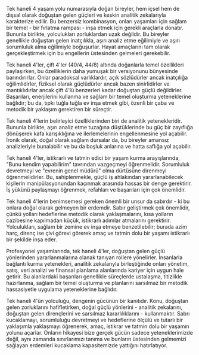 Tek haneli 4 yaşam yolu numarasıyla doğan bireyler, hem içsel hem de dışsal olarak doğuştan gelen güçleri ve keskin analitik zekalarıyla karakterize edilir. Bu benzersiz kombinasyon, onları yaşamları için sağlam bir temel - bir fırlatma rampası - inşa etmek için gerekli araçlarla donatır. Bununla birlikte, yolculukları zorluklardan uzak değildir. Bu bireyler genellikle doğuştan gelen inatçılıkla, aşırı analiz etme eğilimiyle ve aşırı sorumluluk alma eğilimiyle boğuşurlar. Hayat amaçlarını tam olarak gerçekleştirmek için bu engellerin üstesinden gelmeleri gerekebilir.

Tek haneli 4'ler, çift 4'ler (40/4, 44/8) altında doğanlarla temel özellikleri paylaşırken, bu özelliklerin daha yumuşak bir versiyonunu bünyesinde barındırırlar. Onlar paradoksal varlıklardır, açık sözlüdürler ancak inatçılığa eğilimlidirler, fiziksel olarak güçlüdürler ancak bazen sinirlidirler ve mantıklıdırlar ancak çift 4'lü benzerleri kadar doğuştan güçlü değildirler. Başarıları, enerjilerini kullanma ve sağlam bir temel oluşturma yeteneklerine bağlıdır; bu da, tıpkı tuğla tuğla ev inşa etmek gibi, özenli bir çaba ve metodik bir yaklaşım gerektiren bir süreçtir.

Tek haneli 4'lerin belirleyici özelliklerinden biri de analitik yetenekleridir. Bununla birlikte, aşırı analiz etme tuzağına düştüklerinde bu güç bir zayıflığa dönüşerek kafa karışıklığına ve ilerlemelerinin engellenmesine yol açabilir. İronik olarak, doğal olarak sağlam dursalar da, bu bireyler amansız analizleriyle bunalabilir ve bu da boşluk anlarına ve hatta saflığa yol açabilir.

Tek haneli 4'ler, istikrarlı ve tatmin edici bir yaşam kurma arayışlarında, "Bunu kendim yapabilirim" tavrından vazgeçmeyi öğrenmelidir. Sorumluluk devretmeyi ve "evrenin genel müdürü" olma dürtüsüne direnmeyi öğrenmelidirler. Bu, sahiplenmekle, güçlü iş ahlakından yararlanabilecek kişilerin manipülasyonundan kaçınmak arasında hassas bir denge gerektirir. İş yükünü paylaşmayı öğrenmek, refahları ve başarıları için çok önemlidir.

Tek haneli 4'lerin benimsemesi gereken önemli bir unsur da sabırdır - ki bu onlara doğal olarak gelmeyen bir erdemdir. Sabır geliştirmek çok önemlidir, çünkü yolları hedeflerine metodik olarak yaklaşmalarını, kısa yolların cazibesine kapılmadan küçük, istikrarlı adımlar atmalarını gerektirir. Yolculukları, sağlam bir zemine ev inşa etmeye benzetilebilir; burada azim harç, direnç ise çivi görevi görerek amaç ve tatmin dolu bir yaşamı istikrarlı bir şekilde inşa eder.

Profesyonel yaşamlarında, tek haneli 4'ler, doğuştan gelen güçlü yönlerinden yararlanmalarına olanak tanıyan rollere yönelirler. İnsanlarla bağlantı kurma yetenekleri, analitik zekalarıyla birleştiğinde onları yönetim, satış, veri analizi ve finansal planlama alanlarında kariyer için uygun hale getirir. Bu alanlardaki başarıları genellikle süreçlerde ustalaşma, titizlikle hazırlanma, sağlam bir temel oluşturma ve planlarını sarsılmaz bir metodik hassasiyetle uygulama yeteneklerine bağlıdır.

Tek haneli 4'ün yolculuğu, dengenin gücünün bir kanıtıdır. Konu, doğuştan gelen zorluklarını hafifletirken, doğal güçlü yönlerini - analitik zekalarını, doğuştan gelen dirençlerini ve sarsılmaz kararlılıklarını - kullanmaktır. Sabrı kucaklamayı, sorumluluğu devretmeyi ve hedeflerine ölçülü ve tutarlı bir yaklaşımla yaklaşmayı öğrenerek, amaç, istikrar ve tatmin dolu bir yaşamın yolunu açarlar. Onların hikayesi bize gerçek gücün sadece yeteneklerimizde değil, aynı zamanda sınırlarımızı tanıma ve bunların üstesinden gelmemizi sağlayan erdemleri kucaklama kapasitemizde yattığını hatırlatıyor. 
